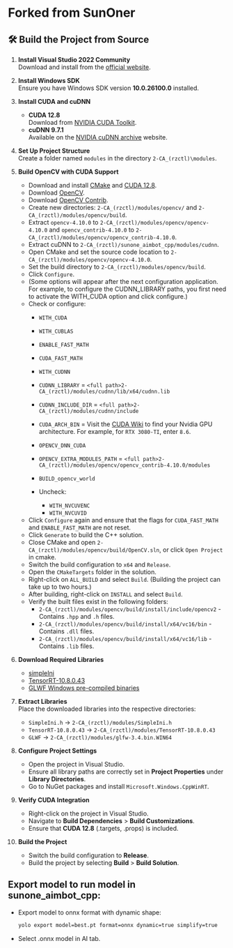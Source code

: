 # Forked from SunOner
## 🛠 Build the Project from Source

1. **Install Visual Studio 2022 Community**  
   Download and install from the [official website](https://visualstudio.microsoft.com/vs/community/).

2. **Install Windows SDK**  
   Ensure you have Windows SDK version **10.0.26100.0** installed.

3. **Install CUDA and cuDNN**  
   - **CUDA 12.8**  
     Download from [NVIDIA CUDA Toolkit](https://developer.nvidia.com/cuda-toolkit).
   - **cuDNN 9.7.1**  
     Available on the [NVIDIA cuDNN archive](https://developer.nvidia.com/cudnn-downloads) website.

4. **Set Up Project Structure**  
   Create a folder named `modules` in the directory `2-CA_(rzctl)\modules`.

5. **Build OpenCV with CUDA Support**
	- Download and install [CMake](https://cmake.org/) and [CUDA 12.8](https://developer.nvidia.com/cuda-12-8-0-download-archive).
	- Download [OpenCV](https://github.com/opencv/opencv).
	- Download [OpenCV Contrib](https://github.com/opencv/opencv_contrib/tags).
	- Create new directories: `2-CA_(rzctl)/modules/opencv/` and `2-CA_(rzctl)/modules/opencv/build`.
	- Extract `opencv-4.10.0` to `2-CA_(rzctl)/modules/opencv/opencv-4.10.0` and `opencv_contrib-4.10.0` to `2-CA_(rzctl)/modules/opencv/opencv_contrib-4.10.0`.
	- Extract cuDNN to `2-CA_(rzctl)/sunone_aimbot_cpp/modules/cudnn`.
	- Open CMake and set the source code location to `2-CA_(rzctl)/modules/opencv/opencv-4.10.0`.
	- Set the build directory to `2-CA_(rzctl)/modules/opencv/build`.
	- Click `Configure`.
	- (Some options will appear after the next configuration application. For example, to configure the CUDNN_LIBRARY paths, you first need to activate the WITH_CUDA option and click configure.)
	- Check or configure:
		- `WITH_CUDA`
		- `WITH_CUBLAS`
		- `ENABLE_FAST_MATH`
		- `CUDA_FAST_MATH`
		- `WITH_CUDNN`
		- `CUDNN_LIBRARY` = `<full path>2-CA_(rzctl)/modules/cudnn/lib/x64/cudnn.lib`
		- `CUDNN_INCLUDE_DIR` = `<full path>2-CA_(rzctl)/modules/cudnn/include`
		- `CUDA_ARCH_BIN` = Visit the [CUDA Wiki](https://en.wikipedia.org/wiki/CUDA) to find your Nvidia GPU architecture. For example, for `RTX 3080-TI`, enter `8.6`.
		- `OPENCV_DNN_CUDA`
		- `OPENCV_EXTRA_MODULES_PATH` = `<full path>2-CA_(rzctl)/modules/opencv/opencv_contrib-4.10.0/modules`
		- `BUILD_opencv_world`
		
		- Uncheck:
			- `WITH_NVCUVENC`
			- `WITH_NVCUVID`
   - Click `Configure` again and ensure that the flags for `CUDA_FAST_MATH` and `ENABLE_FAST_MATH` are not reset.
   - Click `Generate` to build the C++ solution.
   - Close CMake and open `2-CA_(rzctl)/modules/opencv/build/OpenCV.sln`, or click `Open Project` in cmake.
   - Switch the build configuration to `x64` and `Release`.
   - Open the `CMakeTargets` folder in the solution.
   - Right-click on `ALL_BUILD` and select `Build`. (Building the project can take up to two hours.)
   - After building, right-click on `INSTALL` and select `Build`.
   - Verify the built files exist in the following folders:
     - `2-CA_(rzctl)/modules/opencv/build/install/include/opencv2` - Contains `.hpp` and `.h` files.
     - `2-CA_(rzctl)/modules/opencv/build/install/x64/vc16/bin` - Contains `.dll` files.
     - `2-CA_(rzctl)/modules/opencv/build/install/x64/vc16/lib` - Contains `.lib` files.

6. **Download Required Libraries**  
	- [simpleIni](https://github.com/brofield/simpleini/blob/master/SimpleIni.h)
	- [TensorRT-10.8.0.43](https://developer.nvidia.com/tensorrt/download/10x)
	- [GLWF Windows pre-compiled binaries](https://www.glfw.org/download.html)
	
7. **Extract Libraries**  
	Place the downloaded libraries into the respective directories:
	- `SimpleIni.h` -> `2-CA_(rzctl)/modules/SimpleIni.h`
	- `TensorRT-10.8.0.43` -> `2-CA_(rzctl)/modules/TensorRT-10.8.0.43`
	- `GLWF` -> `2-CA_(rzctl)/modules/glfw-3.4.bin.WIN64`
   
8. **Configure Project Settings**
	- Open the project in Visual Studio.
	- Ensure all library paths are correctly set in **Project Properties** under **Library Directories**.
	- Go to NuGet packages and install `Microsoft.Windows.CppWinRT`.

9. **Verify CUDA Integration**
	- Right-click on the project in Visual Studio.
	- Navigate to **Build Dependencies** > **Build Customizations**.
	- Ensure that **CUDA 12.8** (.targets, .props) is included.

10. **Build the Project**
    - Switch the build configuration to **Release**.
    - Build the project by selecting **Build** > **Build Solution**.
## Export model to run model in sunone_aimbot_cpp:
- Export model to onnx format with dynamic shape:
	```bash
	yolo export model=best.pt format=onnx dynamic=true simplify=true
	```
- Select .onnx model in AI tab.
